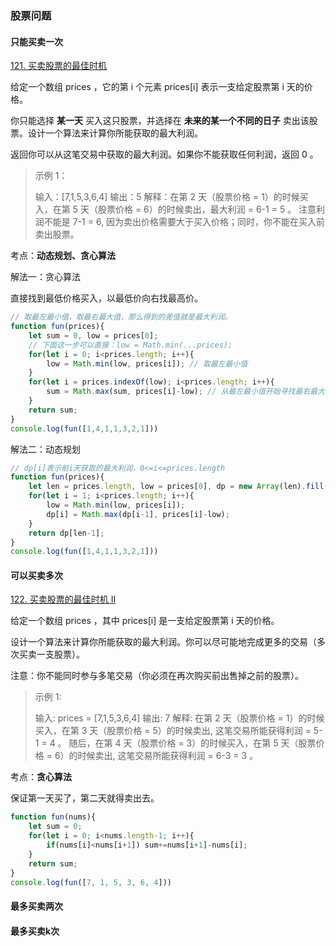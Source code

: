 ### 股票问题

#### 只能买卖一次

[121. 买卖股票的最佳时机](https://leetcode-cn.com/problems/best-time-to-buy-and-sell-stock/)

给定一个数组 prices ，它的第 i 个元素 prices[i] 表示一支给定股票第 i 天的价格。

你只能选择 **某一天** 买入这只股票，并选择在 **未来的某一个不同的日子** 卖出该股票。设计一个算法来计算你所能获取的最大利润。

返回你可以从这笔交易中获取的最大利润。如果你不能获取任何利润，返回 0 。

> 示例 1：
>
> 输入：[7,1,5,3,6,4]
> 输出：5
> 解释：在第 2 天（股票价格 = 1）的时候买入，在第 5 天（股票价格 = 6）的时候卖出，最大利润 = 6-1 = 5 。
>  注意利润不能是 7-1 = 6, 因为卖出价格需要大于买入价格；同时，你不能在买入前卖出股票。

考点：**动态规划、贪心算法**

解法一：贪心算法

直接找到最低价格买入，以最低价向右找最高价。

```javascript
// 取最左最小值，取最右最大值，那么得到的差值就是最大利润。
function fun(prices){
    let sum = 0, low = prices[0];
    // 下面这一步可以直接：low = Math.min(...prices);
    for(let i = 0; i<prices.length; i++){
        low = Math.min(low, prices[i]); // 取最左最小值
    }
    for(let i = prices.indexOf(low); i<prices.length; i++){
        sum = Math.max(sum, prices[i]-low); // 从最左最小值开始寻找最右最大值(关键点)
    }
    return sum;
}
console.log(fun([1,4,1,1,3,2,1]))
```

解法二：动态规划

```javascript
// dp[i]表示前i天获取的最大利润，0<=i<=prices.length
function fun(prices){
    let len = prices.length, low = prices[0], dp = new Array(len).fill(0);
    for(let i = 1; i<prices.length; i++){
        low = Math.min(low, prices[i]);
        dp[i] = Math.max(dp[i-1], prices[i]-low);
    }
    return dp[len-1];
}
console.log(fun([1,4,1,1,3,2,1]))
```

#### 可以买卖多次

[122. 买卖股票的最佳时机 II](https://leetcode-cn.com/problems/best-time-to-buy-and-sell-stock-ii/)

给定一个数组 prices ，其中 prices[i] 是一支给定股票第 i 天的价格。

设计一个算法来计算你所能获取的最大利润。你可以尽可能地完成更多的交易（多次买卖一支股票）。

注意：你不能同时参与多笔交易（你必须在再次购买前出售掉之前的股票）。

> 示例 1:
>
> 输入: prices = [7,1,5,3,6,4]
> 输出: 7
> 解释: 在第 2 天（股票价格 = 1）的时候买入，在第 3 天（股票价格 = 5）的时候卖出, 这笔交易所能获得利润 = 5-1 = 4 。
>      随后，在第 4 天（股票价格 = 3）的时候买入，在第 5 天（股票价格 = 6）的时候卖出, 这笔交易所能获得利润 = 6-3 = 3 。

考点：**贪心算法**

保证第一天买了，第二天就得卖出去。

```javascript
function fun(nums){
    let sum = 0;
    for(let i = 0; i<nums.length-1; i++){
        if(nums[i]<nums[i+1]) sum+=nums[i+1]-nums[i];
    }
    return sum;
}
console.log(fun([7, 1, 5, 3, 6, 4]))
```

#### 最多买卖两次



#### 最多买卖k次